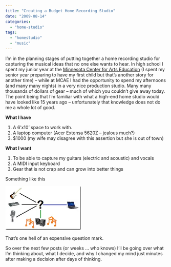 ```yaml
---
title: "Creating a Budget Home Recording Studio"
date: "2009-08-14"
categories: 
  - "home-studio"
tags: 
  - "homestudio"
  - "music"
---
```


I’m in the planning stages of putting together a home recording studio for capturing the musical ideas that no one else wants to hear. In high school I spent my junior year at the [Minnesota Center for Arts Education](http://www.pcae.k12.mn.us/) (I spent my senior year preparing to have my first child but that’s another story for another time) – while at MCAE I had the opportunity to spend my afternoons (and many many nights) in a very nice production studio. Many many thousands of dollars of gear – much of which you couldn’t give away today. The point being that I’m familiar with what a high-end home studio would have looked like 15 years ago – unfortunately that knowledge does not do me a whole lot of good.

**What I have**

1. A 6’x10’ space to work with.
2. A laptop computer (Acer Extensa 5620Z – jealous much?)
3. $1000 (my wife may disagree with this assertion but she is out of town)

**What I want**

1. To be able to capture my guitars (electric and acoustic) and vocals
2. A MIDI input keyboard
3. Gear that is not crap and can grow into better things

Something like this

![wheremusiccomesfrom](/images/archive/wheremusiccomesfrom_thumb.webp "wheremusiccomesfrom")

That’s one hell of an expensive question mark.

So over the next few posts (or weeks … who knows) I’ll be going over what I’m thinking about, what I decide, and why I changed my mind just minutes after making a decision after days of thinking.
